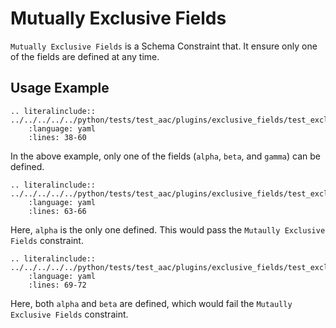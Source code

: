 # Mutually Exclusive Fields
`Mutually Exclusive Fields` is a Schema Constraint that. 
It ensure only one of the fields are defined at any time.


## Usage Example
```{eval-rst}
.. literalinclude:: ../../../../../python/tests/test_aac/plugins/exclusive_fields/test_exclusive_fields.py
    :language: yaml
    :lines: 38-60
```
In the above example, only one of the fields (`alpha`, `beta`, and `gamma`) can be defined.


```{eval-rst}
.. literalinclude:: ../../../../../python/tests/test_aac/plugins/exclusive_fields/test_exclusive_fields.py
    :language: yaml
    :lines: 63-66
```
Here, `alpha` is the only one defined.  This would pass the `Mutaully Exclusive Fields` constraint.


```{eval-rst}
.. literalinclude:: ../../../../../python/tests/test_aac/plugins/exclusive_fields/test_exclusive_fields.py
    :language: yaml
    :lines: 69-72
```
Here, both `alpha` and `beta` are defined, which would fail the `Mutaully Exclusive Fields` constraint.